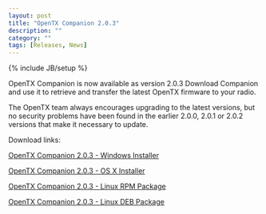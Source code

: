 ```yaml
---
layout: post
title: "OpenTX Companion 2.0.3"
description: ""
category: ""
tags: [Releases, News]
---
```

{% include JB/setup %}

OpenTX Companion is now available as version 2.0.3 
Download Companion and use it to retrieve and transfer the latest OpenTX firmware to your radio.

The OpenTX team always encourages upgrading to the latest versions, but no security problems have been found in the earlier 2.0.0, 2.0.1 or 2.0.2 versions that make it necessary to update.

Download links:

[OpenTX Companion 2.0.3 - Windows Installer](http://downloads-20.open-tx.org/companion/companionInstall_2.0.3.exe)

[OpenTX Companion 2.0.3 - OS X Installer](http://downloads-20.open-tx.org/companion/companion-macosx-2.0.3.dmg)

[OpenTX Companion 2.0.3 - Linux RPM Package](http://downloads-20.open-tx.org/companion/companion-2.0.3-i686.rpm)

[OpenTX Companion 2.0.3 - Linux DEB Package](http://downloads-20.open-tx.org/companion/companion_2.0.3_amd64.deb)

